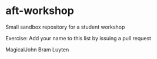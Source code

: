 # aft-workshop
Small sandbox repository for a student workshop

Exercise: Add your name to this list by issuing a pull request

MagicalJohn
Bram Luyten
